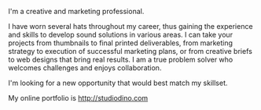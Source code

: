 I'm a creative and marketing professional.

I have worn several hats throughout my career, thus gaining the experience and skills to develop sound solutions in various areas. I can take your projects from thumbnails to final printed deliverables, from marketing strategy to execution of successful marketing plans, or from creative briefs to web designs that bring real results. I am a true problem solver who welcomes challenges and enjoys collaboration. 

I'm looking for a new opportunity that would best match my skillset. 

My online portfolio is http://studiodino.com
